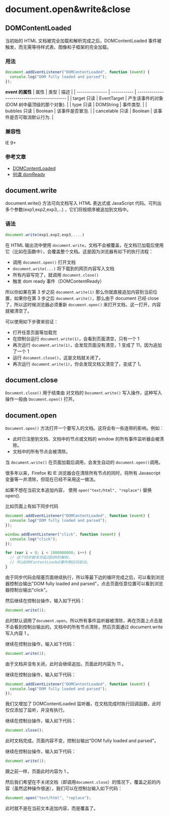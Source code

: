 # document.open&write&close

## DOMContentLoaded

当初始的 HTML 文档被完全加载和解析完成之后，DOMContentLoaded 事件被触发，而无需等待样式表、图像和子框架的完全加载。

### 用法

```JavaScript
document.addEventListener("DOMContentLoaded", function (event) {
  console.log("DOM fully loaded and parsed");
});
```

**event 的属性**
| 属性 | 类型 | 描述 |
| --------------- | ----------- | ------------------------------------------- |
| target 只读 | EventTarget | 产生该事件的对象(DOM 树中最顶级的那个对象). |
| type 只读 | DOMString | 事件类型. |
| bubbles 只读 | Boolean | 该事件是否冒泡. |
| cancelable 只读 | Boolean | 该事件是否可取消默认行为. |

### 兼容性

IE 9+

### 参考文章

- [DOMContentLoaded](https://developer.mozilla.org/zh-CN/docs/Web/Events/DOMContentLoaded)
- [何谓 domReady](https://www.cnblogs.com/rubylouvre/p/4536334.html)

## document.write

document.write() 方法可向文档写入 HTML 表达式或 JavaScript 代码。可列出多个参数(exp1,exp2,exp3,...) ，它们将按顺序被追加到文档中。

### 语法

```JavaScript
document.write(exp1,exp2,exp3,....)
```

在 HTML 输出流中使用 `document.write`，文档不会被覆盖，在文档已加载后使用它（比如在函数中），会覆盖整个文档。这是因为浏览器有如下的执行流程：

- 调用 `document.open()` 打开文档
- `document.write(...)` 将下载到的网页内容写入文档
- 所有内容写完了，就调用 `document.close()`
- 触发 dom ready 事件（DOMContentReady）

所以你如果在第 3 步之前 `document.write(1)` 那么你就直接追加内容到当前位置，如果你在第 3 步之后 `document.write()`，那么由于 document 已经 close 了，所以这时候浏览器必须重新 `document.open()` 来打开文档，这一打开，内容就被清空了。

可以使用如下步骤来验证：

- 打开任意页面等加载完
- 在控制台运行 `document.write(1)`，会看到页面清空，只有一个 1
- 再次运行 `document.write(1)`，会发现页面没有清空，1 变成了 11，因为追加了一个 1
- 运行 `document.close()`，这是文档就关闭了。
- 再次运行 `document.write(1)`，你会发现文档又清空了，变成了 1。

## document.close

`Document.close()` 用于结束由 对文档的 `Document.write()` 写入操作，这种写入操作一般由 `Document.open()` 打开。

## document.open

`Document.open()` 方法打开一个要写入的文档。这将会有一些连带的影响。例如：

- 此时已注册到文档、文档中的节点或文档的 window 的所有事件监听器会被清除。
- 文档中的所有节点会被清除。

当 `document.write()` 在页面加载后调用，会发生自动的 `document.open()`调用。

很多年以来，Firefox 和 IE 浏览器会在清除所有节点的同时，将所有 Javascript 变量等一并清除，但现在已经不采用这一做法。

如果不想在当前文本追加内容， 使用 `open("text/html", "replace")` 替换 open().

比如页面上有如下同步代码

```JavaScript
document.addEventListener("DOMContentLoaded", function (event) {
  console.log("DOM fully loaded and parsed");
});

window.addEventListener("click", function (event) {
  console.log("click");
});

for (var i = 0; i < 1000000000; i++) {
  // 这个同步脚本将延迟DOM的解析。
  // 所以DOMContentLoaded事件稍后将启动。
}
```

由于同步代码会阻塞页面继续执行，所以等最下边的循环完成之后，可以看到浏览器控制台输出"DOM fully loaded and parsed"，点击页面任意位置可以看到浏览器控制台输出"click"。

然后继续在控制台操作，输入如下代码：

```JavaScript
document.write(1);
```

此时默认调用了`document.open`，所以所有事件监听器被清除，再在页面上点击是不会看到控制台输出的。文档中的所有节点清除，然后页面通过 document.write 写入内容 1 。

继续在控制台操作，输入如下代码：

```JavaScript
document.write(1);
```

由于文档并没有关闭，此时会继续追加，页面此时内容为 11 。

继续在控制台操作，输入如下代码：

```JavaScript
document.addEventListener("DOMContentLoaded", function (event) {
  console.log("DOM fully loaded and parsed");
});
```

我们又增加了 DOMContentLoaded 监听器，在文档完成时执行回调函数，此时仅仅添加了监听，并没有执行。

继续在控制台操作，输入如下代码：

```JavaScript
document.close();
```

此时文档完成，页面内容不变，控制台输出"DOM fully loaded and parsed"。

继续在控制台操作，输入如下代码：

```JavaScript
document.write(1);
```

跟之前一样，页面此时内容为 1 。

然后我们希望在不关闭文档（即调用`document.close`）的情况下，覆盖之前的内容（虽然这种操作很迷），我们可以在控制台输入如下代码：

```JavaScript
document.open("text/html", "replace");
```

此时就不是在当前文本追加内容，而是覆盖了。
